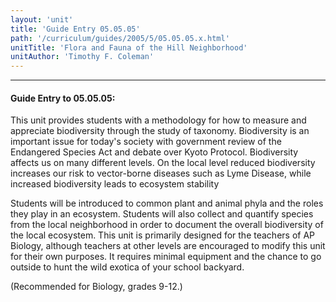 ```yaml
---
layout: 'unit'
title: 'Guide Entry 05.05.05'
path: '/curriculum/guides/2005/5/05.05.05.x.html'
unitTitle: 'Flora and Fauna of the Hill Neighborhood'
unitAuthor: 'Timothy F. Coleman'
---
```


<body>
<hr/>
 <h4>
  Guide Entry to 05.05.05:
 </h4>
 <p>
  This unit provides students with a methodology for how to measure and appreciate biodiversity through the study of taxonomy. Biodiversity is an important issue for today's society with government review of the Endangered Species Act and debate over Kyoto Protocol.  Biodiversity affects us on many different levels. On the local level reduced biodiversity increases our risk to vector-borne diseases such as Lyme Disease, while increased biodiversity leads to ecosystem stability
 </p>
<p>
  Students will be introduced to common plant and animal phyla and the roles they play in an ecosystem. Students will also collect and quantify species from the local neighborhood in order to document the overall biodiversity of the local ecosystem.  This unit is primarily designed for the teachers of AP Biology, although teachers at other levels are encouraged to modify this unit for their own purposes. It requires minimal equipment and the chance to go outside to hunt the wild exotica of your school backyard.
 </p>
<p>
  (Recommended for Biology, grades 9-12.)
 </p>

</body>
